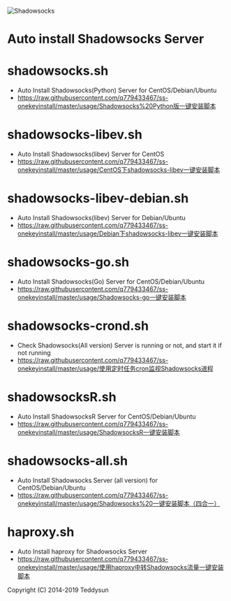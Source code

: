 ![Shadowsocks](https://github.com/q779433467/ss-onekeyinstall/blob/master/shadowsocks.png)
# Auto install Shadowsocks Server

shadowsocks.sh
===============
- Auto Install Shadowsocks(Python) Server for CentOS/Debian/Ubuntu
- https://raw.githubusercontent.com/q779433467/ss-onekeyinstall/master/usage/Shadowsocks%20Python版一键安装脚本

shadowsocks-libev.sh
===============
- Auto Install Shadowsocks(libev) Server for CentOS
- https://raw.githubusercontent.com/q779433467/ss-onekeyinstall/master/usage/CentOS下shadowsocks-libev一键安装脚本

shadowsocks-libev-debian.sh
===============
- Auto Install Shadowsocks(libev) Server for Debian/Ubuntu
- https://raw.githubusercontent.com/q779433467/ss-onekeyinstall/master/usage/Debian下shadowsocks-libev一键安装脚本

shadowsocks-go.sh
===============
- Auto Install Shadowsocks(Go) Server for CentOS/Debian/Ubuntu
- https://raw.githubusercontent.com/q779433467/ss-onekeyinstall/master/usage/Shadowsocks-go一键安装脚本

shadowsocks-crond.sh
===============
- Check Shadowsocks(All version) Server is running or not, and start it if not running
- https://raw.githubusercontent.com/q779433467/ss-onekeyinstall/master/usage/使用定时任务cron监视Shadowsocks进程

shadowsocksR.sh
===============
- Auto Install ShadowsocksR Server for CentOS/Debian/Ubuntu
- https://raw.githubusercontent.com/q779433467/ss-onekeyinstall/master/usage/ShadowsocksR一键安装脚本

shadowsocks-all.sh
==================
- Auto Install Shadowsocks Server (all version) for CentOS/Debian/Ubuntu
- https://raw.githubusercontent.com/q779433467/ss-onekeyinstall/master/usage/Shadowsocks%20一键安装脚本（四合一）

haproxy.sh
===============
- Auto Install haproxy for Shadowsocks Server
- https://raw.githubusercontent.com/q779433467/ss-onekeyinstall/master/usage/使用haproxy中转Shadowsocks流量一键安装脚本

Copyright (C) 2014-2019 Teddysun


